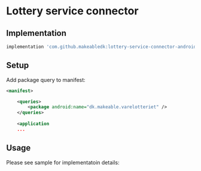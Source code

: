 # Lottery service connector

## Implementation

```ruby
implementation 'com.github.makeabledk:lottery-service-connector-android:latest.version.here'
```

## Setup

Add package query to manifest:

```xml
<manifest>

    <queries>
        <package android:name="dk.makeable.varelotteriet" />
    </queries>
    
    <application
    ...
```

## Usage

Please see sample for implementatoin details: 
